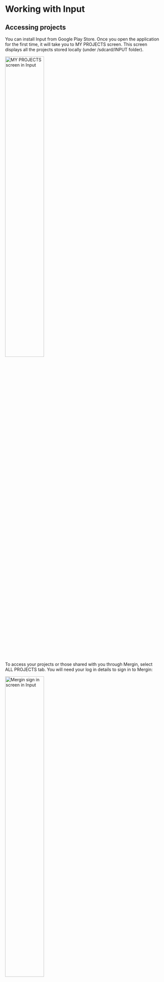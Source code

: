 # Working with Input

## Accessing projects
You can install Input from Google Play Store. Once you open the
application for the first time, it will take you to MY PROJECTS screen.
This screen displays all the projects stored locally (under
/sdcard/INPUT folder).


<img src="images/input_my_projects.png" alt="MY PROJECTS screen in Input" width=50% />​

To access your projects or those shared with you through Mergin, select
ALL PROJECTS tab. You will need your log in details to sign in to
Mergin:

<img src="images/input_mergin_signin.png" alt="Mergin sign in screen in Input" width=50% />​

Once logged in, you can download your project to work on it locally by
pressing download button to the right of the project:

<img src="images/input_all_projects.png" alt="ALL PROJECTS screen in Input" width=50% />​

The project will be available for survey after you download it locally.
Select MY PROJECTS and you should be able to see your downloaded
project:

<img src="images/input_my_projects_updated.png" alt="MY PROJECTS screen in Input" width=50% />​


Selecting a project under MY PROJECTS will open it in INPUT.

## Adding/editing features

To add a feature, select the record button from the lower panel. When you tap on the record button, it will list all the
layers, you can edit. In Input, you have two modes to capture feature:

  - GPS location or streaming (if you are capturing lines/areas)

  - Free hand: by adding points or nodes to lines or areas

### Capturing points

If your survey layer is a point layer, it will show a cross-hair at your GPS location. You can confirm the location by pressing **Confirm**. Alternatively, you can move the map to another location. The point below the cross-hair will be used as the recorded location. You can move back to your location, by pressing **GPS**.

<img src="images/input_capture_point.png" alt="Capturing point" width=50% />​

### Capturing lines or areas

If your survey layer is a line or area, the panel at the bottom changes to a figure similar to the one below:

<img src="images/input_capture_line.png" alt="Capturing lines" width=50% />​

You can:

- Use **Add point** to define the shape of your line or area manually by navigating through the map

- If you want to **stream** the GPS to shape your line or area, press and hold **GPS** button on the bottom left corner.

Once finished, press **Done**. If your feature is an area, it will join the last point to the first point to close the shape.


You can set the default survey layer, so that when you press record, it will automatically adds the feature to the default layer. To set the default survey layer, click on **Settings** and set the survey layer under **Defaults**. Alternatively, you can press and hold **Record button** to set the default survey layer.


## Viewing/deleting existing data
You can view the existing data by tapping on them on the map. It will
open a preview panel (according to Display settings in QGIS - see
project preparation section). To edit the form related to an existing
feature, you can press the pencil within the preview panel.

For point layers, you can also change the location (geometry) of your layer, by pressing **Edit geometry**. Similar to capturing a new point, a map will appear with a cross-hair at your GPS location. You can adjust the location of the cross-hair by panning the map and press **Confirm**.

If you want to delete the item, you can press the recycle bin from the lower panel
in the form edit.

## Synchronisation of data/ projects
You can upload your changes through Mergin, once you have network
connectivity. Select Project from the lower panel and then tap on ALL
PROJECTS. Input should automatically flag changed projects with an
upload icon.


<img src="images/input_all_projects_updated.png" alt="ALL PROJECTS screen with updated local project" width=50% />​

Pressing upload button to the right of the project will send the updated
data and project to Mergin. If a project and its data has been updated
through Mergin, you will be notified to synchronise the changes to your
local copy.

<img src="images/input_all_projects_mergin_updated.png" alt="ALL PROJECTS screen with updated project in Mergin" width=50% />​
